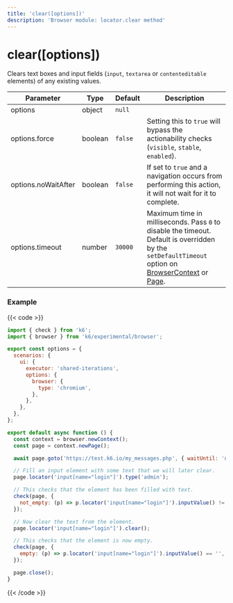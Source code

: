 ```yaml
---
title: 'clear([options])'
description: 'Browser module: locator.clear method'
---
```


# clear([options])

Clears text boxes and input fields (`input`, `textarea` or `contenteditable` elements) of any existing values.

<TableWithNestedRows>

| Parameter           | Type    | Default | Description                                                                                                                                                                                                                                                                                                                                   |
| ------------------- | ------- | ------- | --------------------------------------------------------------------------------------------------------------------------------------------------------------------------------------------------------------------------------------------------------------------------------------------------------------------------------------------- |
| options             | object  | `null`  |                                                                                                                                                                                                                                                                                                                                               |
| options.force       | boolean | `false` | Setting this to `true` will bypass the actionability checks (`visible`, `stable`, `enabled`).                                                                                                                                                                                                                                                 |
| options.noWaitAfter | boolean | `false` | If set to `true` and a navigation occurs from performing this action, it will not wait for it to complete.                                                                                                                                                                                                                                    |
| options.timeout     | number  | `30000` | Maximum time in milliseconds. Pass `0` to disable the timeout. Default is overridden by the `setDefaultTimeout` option on [BrowserContext](https://grafana.com/docs/k6/<K6_VERSION>/javascript-api/k6-experimental/browser/browsercontext/) or [Page](https://grafana.com/docs/k6/<K6_VERSION>/javascript-api/k6-experimental/browser/page/). |

</TableWithNestedRows>

### Example

{{< code >}}

```javascript
import { check } from 'k6';
import { browser } from 'k6/experimental/browser';

export const options = {
  scenarios: {
    ui: {
      executor: 'shared-iterations',
      options: {
        browser: {
          type: 'chromium',
        },
      },
    },
  },
};

export default async function () {
  const context = browser.newContext();
  const page = context.newPage();

  await page.goto('https://test.k6.io/my_messages.php', { waitUntil: 'networkidle' });

  // Fill an input element with some text that we will later clear.
  page.locator('input[name="login"]').type('admin');

  // This checks that the element has been filled with text.
  check(page, {
    not_empty: (p) => p.locator('input[name="login"]').inputValue() != '',
  });

  // Now clear the text from the element.
  page.locator('input[name="login"]').clear();

  // This checks that the element is now empty.
  check(page, {
    empty: (p) => p.locator('input[name="login"]').inputValue() == '',
  });

  page.close();
}
```

{{< /code >}}
